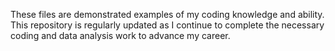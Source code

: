 These files are demonstrated examples of my coding knowledge and ability. This repository is regularly updated as I continue to complete the necessary coding and data analysis work to advance my career.
